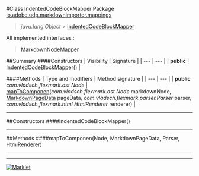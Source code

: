 #Class IndentedCodeBlockMapper
Package [io.adobe.udp.markdownimporter.mappings](README.md)<br>

> *java.lang.Object* > [IndentedCodeBlockMapper](IndentedCodeBlockMapper.md)

All implemented interfaces :
> [MarkdownNodeMapper](MarkdownNodeMapper.md)




##Summary
####Constructors
| Visibility | Signature |
| --- | --- |
| **public** | [IndentedCodeBlockMapper](#indentedcodeblockmapper)() |

####Methods
| Type and modifiers | Method signature |
| --- | --- |
| **public** *com.vladsch.flexmark.ast.Node* | [mapToComponen](#maptocomponennode-markdownpagedata-parser-htmlrenderer)(*com.vladsch.flexmark.ast.Node* markdownNode, [MarkdownPageData](../MarkdownPageData.md) pageData, *com.vladsch.flexmark.parser.Parser* parser, *com.vladsch.flexmark.html.HtmlRenderer* renderer) |

---


##Constructors
####IndentedCodeBlockMapper()
> 


---


##Methods
####mapToComponen(Node, MarkdownPageData, Parser, HtmlRenderer)
> 


---

---

[![Marklet](https://img.shields.io/badge/Generated%20by-Marklet-green.svg)](https://github.com/Faylixe/marklet)